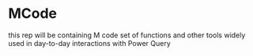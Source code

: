 # MCode
this rep will be containing M code set of functions and other tools widely used in day-to-day interactions with Power Query
